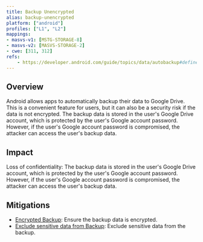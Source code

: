 ```yaml
---
title: Backup Unencrypted
alias: backup-unencrypted
platform: ["android"]
profiles: ["L1", "L2"]
mappings:
- masvs-v1: [MSTG-STORAGE-8]
- masvs-v2: [MASVS-STORAGE-2]
- cwe: [311, 312]
refs:
    - https://developer.android.com/guide/topics/data/autobackup#define-device-conditions
---
```


## Overview

Android allows apps to automatically backup their data to Google Drive. This is a convenient feature for users, but it can also be a security risk if the data is not encrypted. The backup data is stored in the user's Google Drive account, which is protected by the user's Google account password. However, if the user's Google account password is compromised, the attacker can access the user's backup data.

## Impact

Loss of confidentiality: The backup data is stored in the user's Google Drive account, which is protected by the user's Google account password. However, if the user's Google account password is compromised, the attacker can access the user's backup data.

## Mitigations

- [Encrypted Backup](mitigations/MAS-MITIGATION-0006): Ensure the backup data is encrypted.
- [Exclude sensitive data from Backup](mitigations/MAS-MITIGATION-0007): Exclude sensitive data from the backup.
